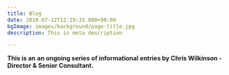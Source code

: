 ```yaml
---
title: Blog
date: 2018-07-12T12:19:33.000+00:00
bgImage: images/background/page-title.jpg
description: This is meta description

---
```

**This is an** **an ongoing series of informational entries by Chris Wilkinson - Director & Senior Consultant.**